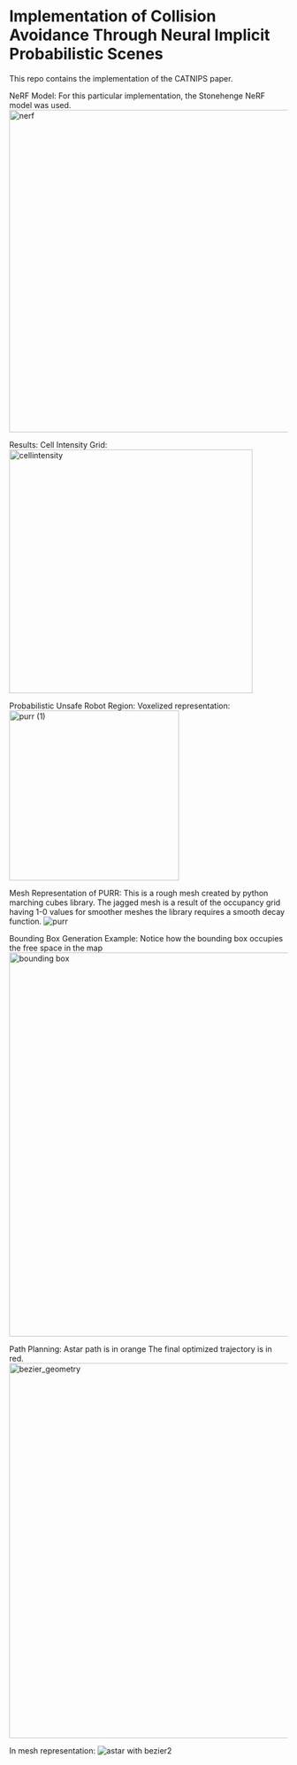 # Implementation of Collision Avoidance Through Neural Implicit Probabilistic Scenes 

This repo contains the implementation of the CATNIPS paper. 

NeRF Model:
For this particular implementation, the Stonehenge NeRF model was used. 
<img width="582" alt="nerf" src="https://github.com/Samorange1/CATNIPS/assets/71136335/0cf3fa35-3508-4445-9c5f-23323b51eb46">


Results:
Cell Intensity Grid:
<img width="440" alt="cellintensity" src="https://github.com/Samorange1/CATNIPS/assets/71136335/79dea92a-c6ea-4d81-9981-95c88ac573cd">



Probabilistic Unsafe Robot Region:
Voxelized representation:
<img width="307" alt="purr (1)" src="https://github.com/Samorange1/CATNIPS/assets/71136335/19ecc0df-bef0-4494-acce-632c557b9e06">

Mesh Representation of PURR:
This is a rough mesh created by python marching cubes library. The jagged mesh is a result of the occupancy grid having 1-0 values for smoother meshes the library requires a smooth decay function.
![purr](https://github.com/Samorange1/CATNIPS/assets/71136335/d16a61ec-a693-48be-a74d-0003bd01bca6)


Bounding Box Generation Example:
Notice how the bounding box occupies the free space in the map
<img width="693" alt="bounding box" src="https://github.com/Samorange1/CATNIPS/assets/71136335/2ed9f854-f1cd-4e46-abb8-9e8cf2ee90ab">

Path Planning:
Astar path is in orange
The final optimized trajectory is in red.
<img width="677" alt="bezier_geometry" src="https://github.com/Samorange1/CATNIPS/assets/71136335/7f104138-2f3e-4d24-9811-02067cff3c10">


In mesh representation:
![astar with bezier2](https://github.com/Samorange1/CATNIPS/assets/71136335/05c319ca-af70-40a9-9575-6a59ce2deb4c)



